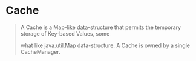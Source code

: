# Cache

> A Cache is a Map-like data-structure that permits the temporary storage of Key-based Values, some  
>
> what like java.util.Map data-structure. A Cache is owned by a single CacheManager. 

